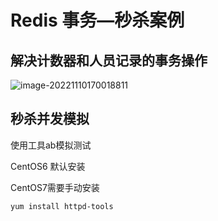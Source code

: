# Redis 事务—秒杀案例

## 解决计数器和人员记录的事务操作

![image-20221110170018811](C:\Users\Fengdong.Duan\Desktop\my-notes\redis\assets\image-20221110170018811.png)

## 秒杀并发模拟

使用工具ab模拟测试

CentOS6 默认安装

CentOS7需要手动安装

~~~sh
yum install httpd-tools
~~~


